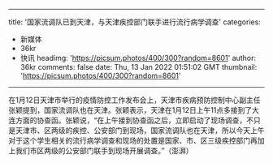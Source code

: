 
---
title: '国家流调队已到天津，与天津疾控部门联手进行流行病学调查'
categories: 
 - 新媒体
 - 36kr
 - 快讯
headimg: 'https://picsum.photos/400/300?random=8601'
author: 36kr
comments: false
date: Thu, 13 Jan 2022 01:51:02 GMT
thumbnail: 'https://picsum.photos/400/300?random=8601'
---

<div>   
在1月12日天津市举行的疫情防控工作发布会上，天津市疾病预防控制中心副主任张颖提到，国家流调队也在天津。张颖表示，天津在1月12日上午11点多接到了大连方面的协查函。张颖说，“在上午接到协查函之后，立即启动了现场调查，不只是天津市、区两级的疾控、公安部门到现场，国家流调队也在天津，所以今天上午对于这个学生相关的流行病学调查和现场的处置是国家、市、区三级疾控部门再加上我们市区两级的公安部门联手到现场开展调查。”（澎湃）  
</div>
            
